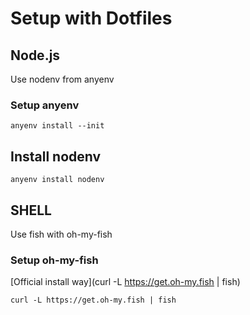 # Setup with Dotfiles

## Node.js

Use nodenv from anyenv

### Setup anyenv

```
anyenv install --init
```

## Install nodenv

```
anyenv install nodenv
```


## SHELL

Use fish with oh-my-fish


### Setup oh-my-fish

[Official install way](curl -L https://get.oh-my.fish | fish)

```
curl -L https://get.oh-my.fish | fish
```
